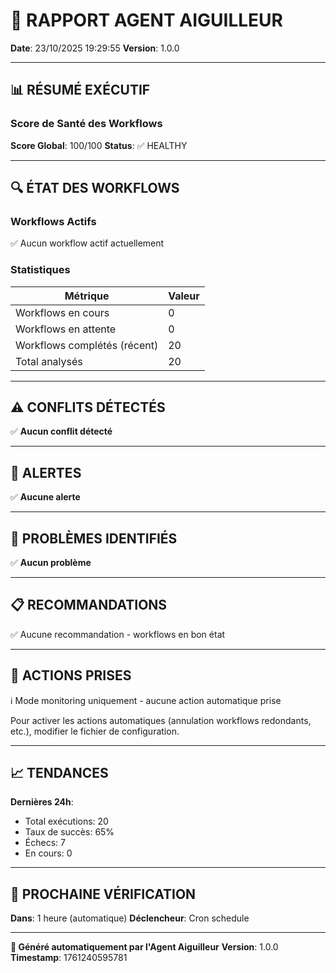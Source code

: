 # 🚦 RAPPORT AGENT AIGUILLEUR

**Date**: 23/10/2025 19:29:55
**Version**: 1.0.0

---

## 📊 RÉSUMÉ EXÉCUTIF

### Score de Santé des Workflows

**Score Global**: 100/100
**Status**: ✅ HEALTHY

---

## 🔍 ÉTAT DES WORKFLOWS

### Workflows Actifs

✅ Aucun workflow actif actuellement

### Statistiques

| Métrique | Valeur |
|----------|--------|
| Workflows en cours | 0 |
| Workflows en attente | 0 |
| Workflows complétés (récent) | 20 |
| Total analysés | 20 |

---

## ⚠️ CONFLITS DÉTECTÉS

✅ **Aucun conflit détecté**

---

## 🚨 ALERTES

✅ **Aucune alerte**

---

## 🏥 PROBLÈMES IDENTIFIÉS

✅ **Aucun problème**

---

## 📋 RECOMMANDATIONS

✅ Aucune recommandation - workflows en bon état

---

## 🎯 ACTIONS PRISES

ℹ️ Mode monitoring uniquement - aucune action automatique prise

Pour activer les actions automatiques (annulation workflows redondants, etc.), modifier le fichier de configuration.

---

## 📈 TENDANCES

**Dernières 24h**:
- Total exécutions: 20
- Taux de succès: 65%
- Échecs: 7
- En cours: 0

---

## 🔄 PROCHAINE VÉRIFICATION

**Dans**: 1 heure (automatique)
**Déclencheur**: Cron schedule

---

**🤖 Généré automatiquement par l'Agent Aiguilleur**
**Version**: 1.0.0
**Timestamp**: 1761240595781
